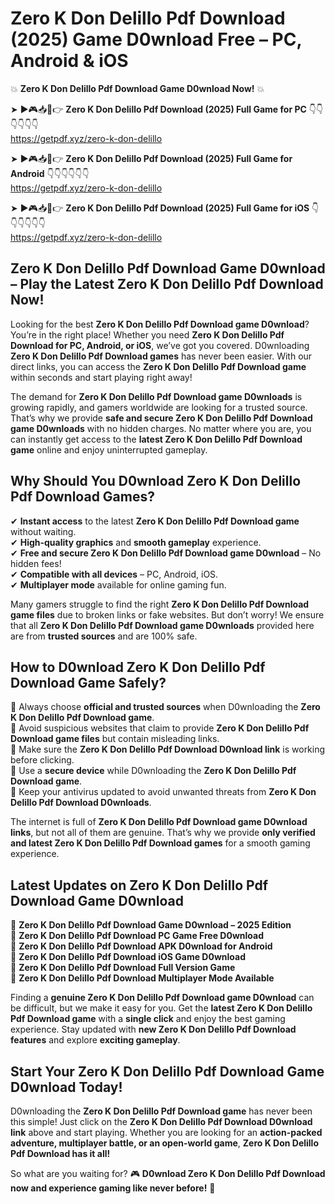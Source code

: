# Zero K Don Delillo Pdf Download (2025) Game D0wnload Free – PC, Android & iOS

💥 **Zero K Don Delillo Pdf Download Game D0wnload Now!** 💥  

➤ ►🎮📥📱👉 **Zero K Don Delillo Pdf Download (2025) Full Game for PC** 👇👇👇👇👇👇  
https://getpdf.xyz/zero-k-don-delillo  

➤ ►🎮📥📱👉 **Zero K Don Delillo Pdf Download (2025) Full Game for Android** 👇👇👇👇👇👇  
https://getpdf.xyz/zero-k-don-delillo  

➤ ►🎮📥📱👉 **Zero K Don Delillo Pdf Download (2025) Full Game for iOS** 👇👇👇👇👇👇  
https://getpdf.xyz/zero-k-don-delillo  

## Zero K Don Delillo Pdf Download Game D0wnload – Play the Latest Zero K Don Delillo Pdf Download Now!

Looking for the best **Zero K Don Delillo Pdf Download game D0wnload**? You’re in the right place! Whether you need **Zero K Don Delillo Pdf Download for PC, Android, or iOS**, we’ve got you covered. D0wnloading **Zero K Don Delillo Pdf Download games** has never been easier. With our direct links, you can access the **Zero K Don Delillo Pdf Download game** within seconds and start playing right away!  

The demand for **Zero K Don Delillo Pdf Download game D0wnloads** is growing rapidly, and gamers worldwide are looking for a trusted source. That’s why we provide **safe and secure Zero K Don Delillo Pdf Download game D0wnloads** with no hidden charges. No matter where you are, you can instantly get access to the **latest Zero K Don Delillo Pdf Download game** online and enjoy uninterrupted gameplay.  

## **Why Should You D0wnload Zero K Don Delillo Pdf Download Games?**  

✔ **Instant access** to the latest **Zero K Don Delillo Pdf Download game** without waiting.  
✔ **High-quality graphics** and **smooth gameplay** experience.  
✔ **Free and secure Zero K Don Delillo Pdf Download game D0wnload** – No hidden fees!  
✔ **Compatible with all devices** – PC, Android, iOS.  
✔ **Multiplayer mode** available for online gaming fun.  

Many gamers struggle to find the right **Zero K Don Delillo Pdf Download game files** due to broken links or fake websites. But don’t worry! We ensure that all **Zero K Don Delillo Pdf Download game D0wnloads** provided here are from **trusted sources** and are 100% safe.  

## **How to D0wnload Zero K Don Delillo Pdf Download Game Safely?**  

📌 Always choose **official and trusted sources** when D0wnloading the **Zero K Don Delillo Pdf Download game**.  
📌 Avoid suspicious websites that claim to provide **Zero K Don Delillo Pdf Download game files** but contain misleading links.  
📌 Make sure the **Zero K Don Delillo Pdf Download D0wnload link** is working before clicking.  
📌 Use a **secure device** while D0wnloading the **Zero K Don Delillo Pdf Download game**.  
📌 Keep your antivirus updated to avoid unwanted threats from **Zero K Don Delillo Pdf Download D0wnloads**.  

The internet is full of **Zero K Don Delillo Pdf Download game D0wnload links**, but not all of them are genuine. That’s why we provide **only verified and latest Zero K Don Delillo Pdf Download games** for a smooth gaming experience.  

## **Latest Updates on Zero K Don Delillo Pdf Download Game D0wnload**  

🔹 **Zero K Don Delillo Pdf Download Game D0wnload – 2025 Edition**  
🔹 **Zero K Don Delillo Pdf Download PC Game Free D0wnload**  
🔹 **Zero K Don Delillo Pdf Download APK D0wnload for Android**  
🔹 **Zero K Don Delillo Pdf Download iOS Game D0wnload**  
🔹 **Zero K Don Delillo Pdf Download Full Version Game**  
🔹 **Zero K Don Delillo Pdf Download Multiplayer Mode Available**  

Finding a **genuine Zero K Don Delillo Pdf Download game D0wnload** can be difficult, but we make it easy for you. Get the **latest Zero K Don Delillo Pdf Download game** with a **single click** and enjoy the best gaming experience. Stay updated with **new Zero K Don Delillo Pdf Download features** and explore **exciting gameplay**.  

## **Start Your Zero K Don Delillo Pdf Download Game D0wnload Today!**  

D0wnloading the **Zero K Don Delillo Pdf Download game** has never been this simple! Just click on the **Zero K Don Delillo Pdf Download D0wnload link** above and start playing. Whether you are looking for an **action-packed adventure, multiplayer battle, or an open-world game**, **Zero K Don Delillo Pdf Download has it all!**  

So what are you waiting for? 🎮 **D0wnload Zero K Don Delillo Pdf Download now and experience gaming like never before!** 🚀  